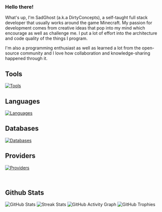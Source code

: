 ### Hello there!

What's up, I'm SadGhost (a.k.a DirtyConcepts), a self-taught full stack developer that usually works around the game Minecraft. My passion for development comes from creative ideas that pop into my mind which encourage as well as challenge me. I put a lot of effort into the architecture and code quality of the things I program.

I'm also a programming enthusiast as well as learned a lot from the open-source community and I love how collaboration and knowledge-sharing happened through it.

## Tools
[![Tools](https://skillicons.dev/icons?i=idea,visualstudio)](https://skillicons.dev)

## Languages
[![Languages](https://skillicons.dev/icons?i=java,kotlin,python,c,cpp,cs,ruby,rust,html,css,javascript,php,typescript)](https://skillicons.dev)

## Databases
[![Databases](https://skillicons.dev/icons?i=mysql,mongodb,redis,sqlite)](https://skillicons.dev)

## Providers
[![Providers](https://skillicons.dev/icons?i=aws,gcp,azure)](https://skillicons.dev)

</br>

## Github Stats
![GitHub Stats](https://github-readme-stats.vercel.app/api?username=sadghostyt&show_icons=true&theme=dark&count_private=true&include_all_commits=true&hide_border=true)
![Streak Stats](https://github-readme-streak-stats.herokuapp.com/?user=sadghostyt&theme=dark&hide_border=true)
![GitHub Activity Graph](https://activity-graph.herokuapp.com/graph?username=sadghostyt&theme=github&hide_border=true)
![GitHub Trophies](https://github-profile-trophy.vercel.app/?username=sadghostyt&theme=darkhub&no-bg=true&no-frame=true&margin-w=30)
